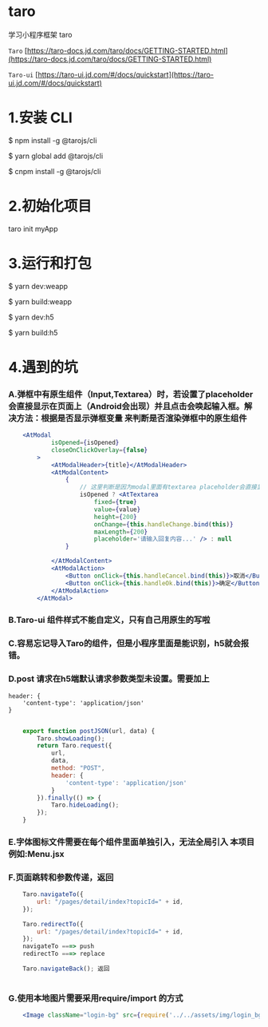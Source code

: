 # taro

学习小程序框架 taro

`Taro` [https://taro-docs.jd.com/taro/docs/GETTING-STARTED.html](https://taro-docs.jd.com/taro/docs/GETTING-STARTED.html)

`Taro-ui` [https://taro-ui.jd.com/#/docs/quickstart](https://taro-ui.jd.com/#/docs/quickstart)

# 1.安装 CLI

$ npm install -g @tarojs/cli

$ yarn global add @tarojs/cli

$ cnpm install -g @tarojs/cli

# 2.初始化项目

taro init myApp

# 3.运行和打包

$ yarn dev:weapp

$ yarn build:weapp

$ yarn dev:h5

$ yarn build:h5

# 4.遇到的坑
### A.弹框中有原生组件（Input,Textarea）时，若设置了placeholder会直接显示在页面上（Android会出现）并且点击会唤起输入框。解决方法：根据是否显示弹框变量 来判断是否渲染弹框中的原生组件
```jsx
	<AtModal
            isOpened={isOpened}
            closeOnClickOverlay={false}
        >
            <AtModalHeader>{title}</AtModalHeader>
            <AtModalContent>
                {
                    // 这里判断是因为modal里面有textarea placeholder会直接显示在页面上
                    isOpened ? <AtTextarea
                        fixed={true}
                        value={value}
                        height={200}
                        onChange={this.handleChange.bind(this)}
                        maxLength={200}
                        placeholder='请输入回复内容...' /> : null
                }

            </AtModalContent>
            <AtModalAction>
                <Button onClick={this.handleCancel.bind(this)}>取消</Button>
                <Button onClick={this.handleOk.bind(this)}>确定</Button>
            </AtModalAction>
        </AtModal>

```
### B.Taro-ui 组件样式不能自定义，只有自己用原生的写啦
### C.容易忘记导入Taro的组件，但是小程序里面是能识别，h5就会报错。
### D.post 请求在h5端默认请求参数类型未设置。需要加上
	header: {
		'content-type': 'application/json'
	}
	
	
```js

	export function postJSON(url, data) {
		Taro.showLoading();
		return Taro.request({
			url,
			data,
			method: "POST",
			header: {
				'content-type': 'application/json'
			}
		}).finally(() => {
			Taro.hideLoading();
		});
	}
```
### E.字体图标文件需要在每个组件里面单独引入，无法全局引入 本项目例如:Menu.jsx
### F.页面跳转和参数传递，返回
```js
	Taro.navigateTo({
    	url: "/pages/detail/index?topicId=" + id,
    });
	
	Taro.redirectTo({
    	url: "/pages/detail/index?topicId=" + id,
    });
	navigateTo ===> push
	redirectTo ===> replace
	
	Taro.navigateBack(); 返回
	

```
### G.使用本地图片需要采用require/import 的方式

```jsx
	<Image className="login-bg" src={require('../../assets/img/login_bg.jpg')} />
```
